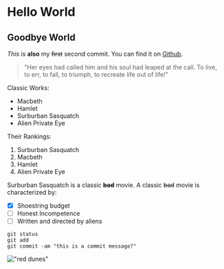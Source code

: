# Hello World
## Goodbye World
_This_ is **also** my ~~first~~ second commit.
You can find it on [Github](www.github.com).

>"Her eyes had called him and his soul had leaped at the call. To live, to err, to fall, to triumph, to recreate life out of life!"

Classic Works:
* Macbeth
* Hamlet
* Surburban Sasquatch
* Alien Private Eye

Their Rankings:
1. Surburban Sasquatch
2. Macbeth
3. Hamlet
4. Alien Private Eye

Surburban Sasquatch is a classic **~~bad~~** movie. A classic ~~bad~~ movie is characterized by:  
- [x] Shoestring budget  
- [ ] Honest Incompetence
- [ ] Written and directed by aliens

```
git status
git add
git commit -am "this is a commit message?"
```

!["red dunes"](https://www.thebrokebackpacker.com/wp-content/uploads/2017/09/Namibia-Stingy-Nomads-6-1024x682.jpg)